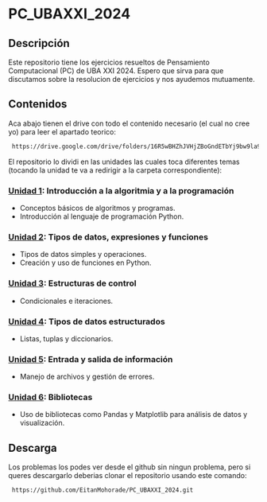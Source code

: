 # PC_UBAXXI_2024

## Descripción

Este repositorio tiene los ejercicios resueltos de Pensamiento Computacional (PC) de UBA XXI 2024. Espero que sirva para que discutamos sobre la resolucion de ejercicios y nos ayudemos mutuamente.

## Contenidos

Aca abajo tienen el drive con todo el contenido necesario (el cual no cree yo) para leer el apartado teorico:

```sh
 https://drive.google.com/drive/folders/16R5wBHZhJVHjZBoGndETbYj9bw9la98x
 ```

El repositorio lo dividi en las unidades las cuales toca diferentes temas (tocando la unidad te va a redirigir a la carpeta correspondiente):

### [Unidad 1](Unidades/Unidad_1/): Introducción a la algoritmia y a la programación

- Conceptos básicos de algoritmos y programas.
- Introducción al lenguaje de programación Python.

### [Unidad 2](Unidades/Unidad_2/): Tipos de datos, expresiones y funciones

- Tipos de datos simples y operaciones.
- Creación y uso de funciones en Python.

### [Unidad 3](Unidades/Unidad_3/): Estructuras de control

- Condicionales e iteraciones.

### [Unidad 4](Unidades/Unidad_4/): Tipos de datos estructurados

- Listas, tuplas y diccionarios.

### [Unidad 5](Unidades/Unidad_5/): Entrada y salida de información

- Manejo de archivos y gestión de errores.

### [Unidad 6](Unidades/Unidad_6/): Bibliotecas

- Uso de bibliotecas como Pandas y Matplotlib para análisis de datos y visualización.

## Descarga

Los problemas los podes ver desde el github sin ningun problema, pero si queres descargarlo deberias clonar el repositorio usando este comando:

```sh
 https://github.com/EitanMohorade/PC_UBAXXI_2024.git
 ```
